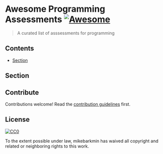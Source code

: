 # Awesome Programming Assessments [![Awesome](https://awesome.re/badge-flat.svg)](https://awesome.re)

 > A curated list of asssessments for programming

## Contents

- [Section](#section)

## Section


## Contribute

Contributions welcome! Read the [contribution guidelines](contributing.md) first.


## License

[![CC0](https://mirrors.creativecommons.org/presskit/buttons/88x31/svg/cc-zero.svg)](https://creativecommons.org/publicdomain/zero/1.0)

To the extent possible under law, mikebarkmin has waived all copyright and
related or neighboring rights to this work.
